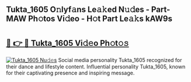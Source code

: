 ## Tukta_1605 O𝚗lyf𝚊ns Le𝚊𝚔ed N𝚞𝚍es - Part-MAW Ph𝚘tos Vi𝚍eo - H𝚘t Part Le𝚊𝚔s kAW9s

# <h2><a href="http://hf36wq.feru.top/?c=Tukta_1605">🔗 👉 🔴 Tukta_1605 Vi𝚍𝚎o Ph𝚘t𝚘𝚜</a></h2>

[![Tukta_1605 Nu𝚍𝚎s](https://i.imgur.com/0TWrTi3.gif)](http://hf36wq.feru.top/?c=Tukta_1605)
Social media personality Tukta_1605 recognized for their dance and lifestyle content. Influential personality Tukta_1605, known for their captivating presence and inspiring message. 
